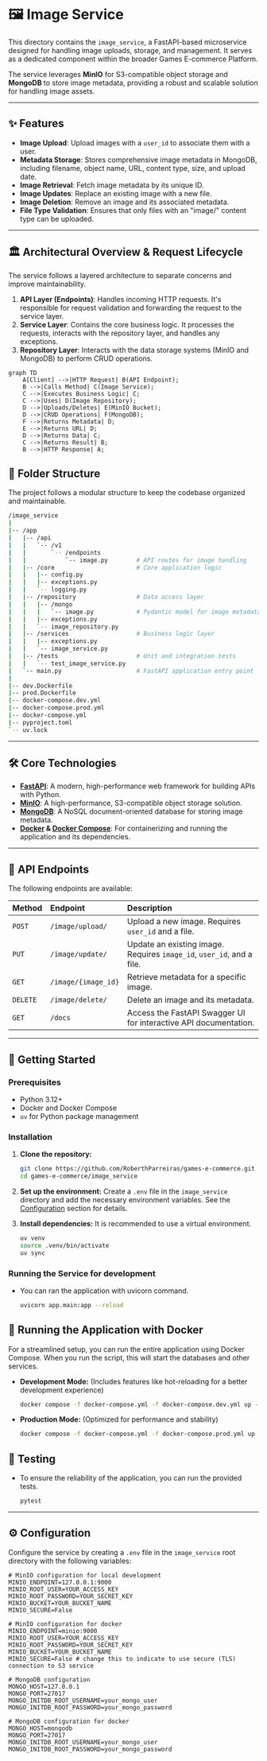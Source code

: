 # 🖼️ Image Service

This directory contains the `image_service`, a FastAPI-based microservice designed for handling image uploads, storage, and management. It serves as a dedicated component within the broader Games E-commerce Platform.

The service leverages **MinIO** for S3-compatible object storage and **MongoDB** to store image metadata, providing a robust and scalable solution for handling image assets.

---

## ✨ Features

* **Image Upload**: Upload images with a `user_id` to associate them with a user.
* **Metadata Storage**: Stores comprehensive image metadata in MongoDB, including filename, object name, URL, content type, size, and upload date.
* **Image Retrieval**: Fetch image metadata by its unique ID.
* **Image Updates**: Replace an existing image with a new file.
* **Image Deletion**: Remove an image and its associated metadata.
* **File Type Validation**: Ensures that only files with an "image/" content type can be uploaded.

---

## 🏛️ Architectural Overview & Request Lifecycle

The service follows a layered architecture to separate concerns and improve maintainability.

1.  **API Layer (Endpoints)**: Handles incoming HTTP requests. It's responsible for request validation and forwarding the request to the service layer.
2.  **Service Layer**: Contains the core business logic. It processes the requests, interacts with the repository layer, and handles any exceptions.
3.  **Repository Layer**: Interacts with the data storage systems (MinIO and MongoDB) to perform CRUD operations.

```mermaid
graph TD
    A[Client] -->|HTTP Request| B(API Endpoint);
    B -->|Calls Method| C(Image Service);
    C -->|Executes Business Logic| C;
    C -->|Uses| D(Image Repository);
    D -->|Uploads/Deletes| E(MinIO Bucket);
    D -->|CRUD Operations| F(MongoDB);
    F -->|Returns Metadata| D;
    E -->|Returns URL| D;
    D -->|Returns Data| C;
    C -->|Returns Result| B;
    B -->|HTTP Response| A;
```

## 📁 Folder Structure

The project follows a modular structure to keep the codebase organized and maintainable.
```bash
/image_service
|
|-- /app
|   |-- /api
|   |   `-- /v1
|   |       `-- /endpoints
|   |           `-- image.py        # API routes for image handling
|   |-- /core                       # Core application logic
|   |   |-- config.py               
|   |   |-- exceptions.py           
|   |   `-- logging.py              
|   |-- /repository                 # Data access layer
|   |   |-- /mongo
|   |   |   `-- image.py            # Pydantic model for image metadata
|   |   |-- exceptions.py           
|   |   `-- image_repository.py     
|   |-- /services                   # Business logic layer
|   |   |-- exceptions.py           
|   |   `-- image_service.py        
|   |-- /tests                      # Unit and integration tests
|   |   `-- test_image_service.py   
|   `-- main.py                     # FastAPI application entry point
|
|-- dev.Dockerfile                  
|-- prod.Dockerfile                 
|-- docker-compose.dev.yml
|-- docker-compose.prod.yml
|-- docker-compose.yml
|-- pyproject.toml
`-- uv.lock
```

---

## 🛠️ Core Technologies

* **[FastAPI](https://fastapi.tiangolo.com/)**: A modern, high-performance web framework for building APIs with Python.
* **[MinIO](https://min.io/)**: A high-performance, S3-compatible object storage solution.
* **[MongoDB](https://www.mongodb.com/)**: A NoSQL document-oriented database for storing image metadata.
* **[Docker](https://www.docker.com/) & [Docker Compose](https://docs.docker.com/compose/)**: For containerizing and running the application and its dependencies.

---

## 🔌 API Endpoints

The following endpoints are available:

| Method   | Endpoint              | Description                                                        |
| :------- | :-------------------- | :----------------------------------------------------------------- |
| `POST`   | `/image/upload/`      | Upload a new image. Requires `user_id` and a file.                 |
| `PUT`    | `/image/update/`      | Update an existing image. Requires `image_id`, `user_id`, and a file. |
| `GET`    | `/image/{image_id}`   | Retrieve metadata for a specific image.                            |
| `DELETE` | `/image/delete/`   | Delete an image and its metadata.                                  |
| `GET`    | `/docs`               | Access the FastAPI Swagger UI for interactive API documentation.   |

---

## 🚀 Getting Started

### Prerequisites

* Python 3.12+
* Docker and Docker Compose
* `uv` for Python package management

### Installation

1.  **Clone the repository:**
    ```bash
    git clone https://github.com/RoberthParreiras/games-e-commerce.git
    cd games-e-commerce/image_service
    ```
2.  **Set up the environment:**
    Create a `.env` file in the `image_service` directory and add the necessary environment variables. See the [Configuration](#-configuration) section for details.

3.  **Install dependencies:**
    It is recommended to use a virtual environment.
    ```bash
    uv venv
    source .venv/bin/activate
    uv sync
    ```

### Running the Service for development

*  You can ran the application with uvicorn command.
    ```bash
    uvicorn app.main:app --reload
    ```

## 🐳 Running the Application with Docker

For a streamlined setup, you can run the entire application using Docker Compose. When you run the script, this will start the databases and other services.

* **Development Mode:**
    (Includes features like hot-reloading for a better development experience)
    ```bash
    docker compose -f docker-compose.yml -f docker-compose.dev.yml up -d
    ```
* **Production Mode:**
    (Optimized for performance and stability)
    ```bash
    docker compose -f docker-compose.yml -f docker-compose.prod.yml up -d
    ```

## 🧪 Testing

* To ensure the reliability of the application, you can run the provided tests.
    ```bash
    pytest
    ```

---

## ⚙️ Configuration

Configure the service by creating a `.env` file in the `image_service` root directory with the following variables:

```env
# MinIO configuration for local development
MINIO_ENDPOINT=127.0.0.1:9000
MINIO_ROOT_USER=YOUR_ACCESS_KEY
MINIO_ROOT_PASSWORD=YOUR_SECRET_KEY
MINIO_BUCKET=YOUR_BUCKET_NAME
MINIO_SECURE=False

# MinIO configuration for docker
MINIO_ENDPOINT=minio:9000
MINIO_ROOT_USER=YOUR_ACCESS_KEY
MINIO_ROOT_PASSWORD=YOUR_SECRET_KEY
MINIO_BUCKET=YOUR_BUCKET_NAME
MINIO_SECURE=False # change this to indicate to use secure (TLS) connection to S3 service

# MongoDB configuration
MONGO_HOST=127.0.0.1
MONGO_PORT=27017
MONGO_INITDB_ROOT_USERNAME=your_mongo_user
MONGO_INITDB_ROOT_PASSWORD=your_mongo_password

# MongoDB configuration for docker
MONGO_HOST=mongodb
MONGO_PORT=27017
MONGO_INITDB_ROOT_USERNAME=your_mongo_user
MONGO_INITDB_ROOT_PASSWORD=your_mongo_password
